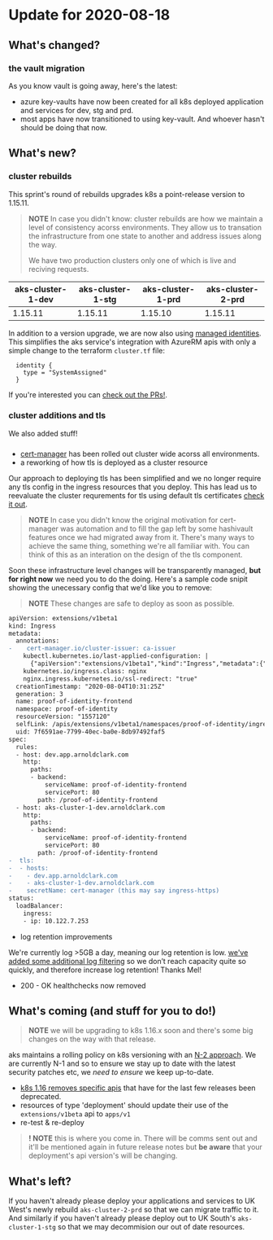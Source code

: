 # Update for 2020-08-18
 
## What's changed?
 
### the vault migration

As you know vault is going away, here's the latest:

* azure key-vaults have now been created for all k8s deployed application and services for dev, stg and prd.
* most apps have now transitioned to using key-vault. And whoever hasn't should be doing that now. 
 
## What's new?

### cluster rebuilds

This sprint's round of rebuilds upgrades k8s a point-release version to 1.15.11.

> **NOTE** In case you didn't know: cluster rebuilds are how we maintain a level of consistency acorss environments. They allow us to transation the infrastructure from one state to another and address issues along the way.
> 
> We have two production clusters only one of which is live and reciving requests.


| aks-cluster-1-dev | aks-cluster-1-stg | aks-cluster-1-prd | aks-cluster-2-prd |
| ----------------- | ----------------- | ----------------- | ----------------- |
|    1.15.11        |    1.15.11        |     1.15.10       |     1.15.11       | 


In addition to a version upgrade, we are now also using [managed identities](https://docs.microsoft.com/en-us/azure/aks/use-managed-identity). This simplifies the aks service's integration with AzureRM apis with only a simple change to the terraform `cluster.tf` file: 

```hcl
  identity {
    type = "SystemAssigned"
  }
```

If you're interested you can [check out the PRs!](https://github.com/arnoldclark/ac-iac-platform/pull/329).

### cluster additions and tls

We also added stuff!

### 
  * [cert-manager](https://cert-manager.io/docs/) has been rolled out cluster wide acorss all environments.
  * a reworking of how tls is deployed as a cluster resource
  
Our approach to deploying tls has been simplified and we no longer require any tls config in the ingress resources that you deploy. This has lead us to reevaluate the cluster requrements for tls using default tls certificates [check it out](https://github.com/arnoldclark/ac-iac-platform/pull/349).

> **NOTE**  In case you didn't know the original motivation for cert-manager was automation and to fill the gap left by some hashivault features once we had migrated away from it. There's many ways to achieve the same thing, something we're all familiar with. You can think of this as an interation on the design of the tls component. 

Soon these infrastructure level changes will be transparently managed, **but for right now** we need you to do the doing. Here's a sample code snipit showing the unecessary config that we'd like you to remove:

> **NOTE**  These changes are safe to deploy as soon as possible.

```diff
apiVersion: extensions/v1beta1
kind: Ingress
metadata:
  annotations:
-    cert-manager.io/cluster-issuer: ca-issuer
    kubectl.kubernetes.io/last-applied-configuration: |
      {"apiVersion":"extensions/v1beta1","kind":"Ingress","metadata":{"annotations":{"cert-manager.io/cluster-issuer":"ca-issuer","kubernetes.io/ingress.class":"nginx","nginx.ingress.kubernetes.io/ssl-redirect":"true"},"name":"proof-of-identity-frontend","namespace":"proof-of-identity"},"spec":{"rules":[{"host":"dev.app.arnoldclark.com","http":{"paths":[{"backend":{"serviceName":"proof-of-identity-frontend","servicePort":80},"path":"/proof-of-identity-frontend"}]}},{"host":"aks-cluster-1-dev.arnoldclark.com","http":{"paths":[{"backend":{"serviceName":"proof-of-identity-frontend","servicePort":80},"path":"/proof-of-identity-frontend"}]}}],"tls":[{"hosts":["dev.app.arnoldclark.com","aks-cluster-1-dev.arnoldclark.com"],"secretName":"cert-manager"}]}}
    kubernetes.io/ingress.class: nginx
    nginx.ingress.kubernetes.io/ssl-redirect: "true"
  creationTimestamp: "2020-08-04T10:31:25Z"
  generation: 3
  name: proof-of-identity-frontend
  namespace: proof-of-identity
  resourceVersion: "1557120"
  selfLink: /apis/extensions/v1beta1/namespaces/proof-of-identity/ingresses/proof-of-identity-frontend
  uid: 7f6591ae-7799-40ec-ba0e-8db97492faf5
spec:
  rules:
  - host: dev.app.arnoldclark.com
    http:
      paths:
      - backend:
          serviceName: proof-of-identity-frontend
          servicePort: 80
        path: /proof-of-identity-frontend
  - host: aks-cluster-1-dev.arnoldclark.com
    http:
      paths:
      - backend:
          serviceName: proof-of-identity-frontend
          servicePort: 80
        path: /proof-of-identity-frontend
-  tls:
-  - hosts:
-    - dev.app.arnoldclark.com
-    - aks-cluster-1-dev.arnoldclark.com
-    secretName: cert-manager (this may say ingress-https)
status:
  loadBalancer:
    ingress:
    - ip: 10.122.7.253
```

  * log retention improvements
  
We're currently log >5GB a day, meaning our log retention is low. [we've added some additional log filtering](https://github.com/arnoldclark/ac-iac-platform/pull/335) so we don’t reach capacity quite so quickly, and therefore increase log retention! Thanks Mel!

  * 200 - OK healthchecks now removed
 
## What's coming (and stuff for you to do!)

> **NOTE** we will be upgrading to k8s 1.16.x soon and there's some big changes on the way with that release.
 
aks maintains a rolling policy on k8s versioning with an [N-2 approach](https://docs.microsoft.com/en-us/azure/aks/supported-kubernetes-versions). We are currently N-1 and so to ensure we stay up to date with the latest security patches etc, we *need to ensure* we keep up-to-date. 
 
* [k8s 1.16 removes specific apis](https://github.com/Azure/AKS/issues/1205) that have for the last few releases been deprecated.
* resources of type 'deployment' should update their use of the `extensions/v1beta` api to `apps/v1`
* re-test & re-deploy

> **! NOTE** this is where you come in. There will be comms sent out and it'll be mentioned again in future release notes but **be aware** that your deployment's api version's will be changing. 
 
## What's left?
 
If you haven't already please deploy your applications and services to UK West's newly rebuild `aks-cluster-2-prd` so that we can migrate traffic to it. And similarly if you haven't already please deploy out to UK South's `aks-cluster-1-stg` so that we may decommision our out of date resources.

